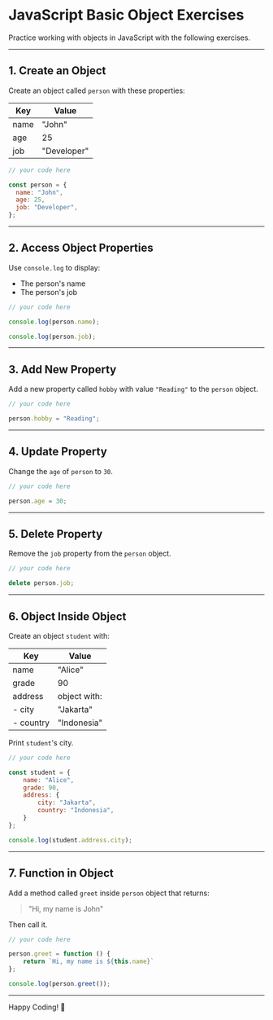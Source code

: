 # JavaScript Basic Object Exercises

Practice working with objects in JavaScript with the following exercises.

---

## 1. Create an Object

Create an object called `person` with these properties:

| Key  | Value       |
| ---- | ----------- |
| name | "John"      |
| age  | 25          |
| job  | "Developer" |

```javascript
// your code here

const person = {
  name: "John",
  age: 25,
  job: "Developer",
};
```

---

## 2. Access Object Properties

Use `console.log` to display:

- The person's name
- The person's job

```javascript
// your code here

console.log(person.name);

console.log(person.job);
```

---

## 3. Add New Property

Add a new property called `hobby` with value `"Reading"` to the `person` object.

```javascript
// your code here

person.hobby = "Reading";
```

---

## 4. Update Property

Change the `age` of `person` to `30`.

```javascript
// your code here

person.age = 30;
```

---

## 5. Delete Property

Remove the `job` property from the `person` object.

```javascript
// your code here

delete person.job;
```

---

## 6. Object Inside Object

Create an object `student` with:

| Key       | Value        |
| --------- | ------------ |
| name      | "Alice"      |
| grade     | 90           |
| address   | object with: |
| - city    | "Jakarta"    |
| - country | "Indonesia"  |

Print `student`'s city.

```javascript
// your code here

const student = {
    name: "Alice",
    grade: 90,
    address: {
        city: "Jakarta",
        country: "Indonesia",
    }
};

console.log(student.address.city);
```

---

## 7. Function in Object

Add a method called `greet` inside `person` object that returns:

> "Hi, my name is John"

Then call it.

```javascript
// your code here

person.greet = function () {
    return `Hi, my name is ${this.name}`
};

console.log(person.greet());
```

---

Happy Coding! 🚀
